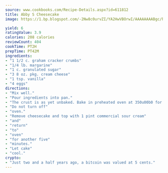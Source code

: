 ```yaml
---
source: www.cookbooks.com/Recipe-Details.aspx?id=611812
title: Abby S Cheesecake
image: https://1.bp.blogspot.com/-2Nw8c0urvZI/YA2HwVBOrwI/AAAAAAAABgc/hcoCuYbLRGghREWYfHLERS8jzKEXzVPXwCLcBGAsYHQ/s154/14.png

yield: 6
ratingValue: 3.9
calories: 208 calories
reviewCount: 404
cookTime: PT2H
prepTime: PT42M
ingredients:
- "1 1/2 c. graham cracker crumbs"
- "1/4 lb. margarine"
- "1 c. granulated sugar"
- "3 8 oz. pkg. cream cheese"
- "1 tsp. vanilla"
- "4 eggs"
directions:
- "Mix well."
- "Pour ingredients into pan."
- "The crust is as yet unbaked. Bake in preheated oven at 350u00b0 for approximately 50 minutes."
- "Do not turn off"
- "oven."
- "Remove cheesecake and top with 1 pint commercial sour cream"
- "and"
- "return"
- "to"
- "oven"
- "for another five"
- "minutes."
- "Let cake"
- "cool."
crypto:
- "Just two and a half years ago, a bitcoin was valued at 5 cents."
---
```

